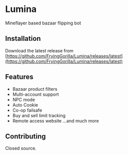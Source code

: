# Lumina

Mineflayer based bazaar flipping bot


## Installation

Download the latest release from [https://github.com/FryingGorilla/Lumina/releases/latest](https://github.com/FryingGorilla/Lumina/releases/latest)
    
## Features

- Bazaar product filters
- Multi-account support
- NPC mode
- Auto Cookie
- Co-op failsafe
- Buy and sell limit tracking
- Remote access website
...and much more


## Contributing

Closed source.

